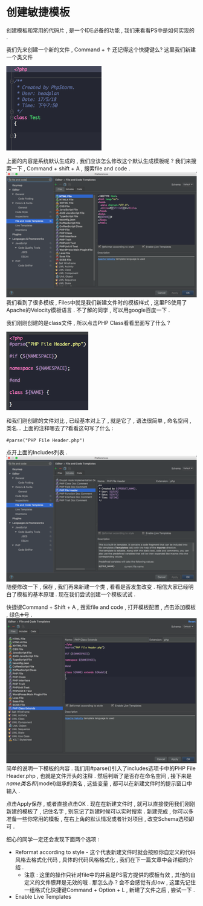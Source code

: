 # 创建敏捷模板

创建模板和常用的代码片 , 是一个IDE必备的功能 , 我们来看看PS中是如何实现的 .

我们先来创建一个新的文件 , Command + ↑ 还记得这个快捷键么? 这里我们新建一个类文件

![](/assets/newfile.png)

上面的内容是系统默认生成的 , 我们应该怎么修改这个默认生成模板呢 ? 我们来搜索一下 , Command + shift + A , 搜索file and code .![](/assets/fileandcode.png)我们看到了很多模板 , Files中就是我们新建文件时的模板样式 , 这里PS使用了Apache的Velocity模板语言 . 不了解的同学 , 可以用google百度一下 .

我们刚刚创建的是class文件 , 所以点击PHP Class看看里面写了什么 ?

![](/assets/phpclass.png)

和我们刚创建的文件对比 , 已经基本对上了 , 就是它了 , 语法很简单 , 命名空间 , 类名... 上面的注释哪去了?看看这句写了什么 :

```
#parse("PHP File Header.php")
```

点开上面的Includes列表 . ![](/assets/includes.png)随便修改一下 , 保存 , 我们再来新建一个类 , 看看是否发生改变 . 相信大家已经明白了模板的基本原理 . 现在我们尝试创建一个模板试试 . 

快捷键Command + Shift + A , 搜索file and code , 打开模板配置 , 点击添加模板 , 绿色➕号 . ![](/assets/newfiletem.png)简单的说明一下模板的内容 . 我们用\#parse\(\)引入了includes选项卡中的PHP File Header.php , 也就是文件开头的注释 . 然后判断了是否存在命名空间 , 接下来是${name}类名和${model}继承的类名 , 这些变量 , 都可以在新建文件时的提示窗口中输入 .

点击Apply保存 , 或者直接点击OK . 现在在新建文件时 , 就可以直接使用我们刚刚新建的模板了 , 记住名字 , 别忘记了新建时候可以实时搜索 . 新建完成 , 你可以多准备一些你常用的模板 , 在右上角的默认情况或者针对项目 , 改变Schema选项即可 .  

细心的同学一定还会发现下面两个选项 : 

* Reformat according to style - 这个代表新建文件时就会按照你自定义的代码风格去格式化代码 , 具体的代码风格格式化 , 我们在下一篇文章中会详细的介绍 . 
  * 注意 : 这里的操作只针对file中的并且是PS官方提供的模板有效 , 其他的自定义的文件膜拜是无效的哦 . 那怎么办 ? 会不会感觉有点low , 这里先记住一组格式化快捷键Command + Option + L , 新建了文件之后 , 尝试一下 . 
* Enable Live Templates





